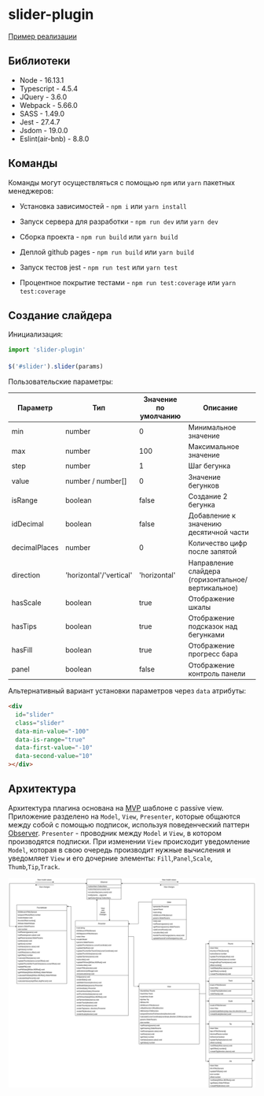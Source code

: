 # slider-plugin

[Пример реализации](https://barghest0.github.io/slider-plugin/)


## Библиотеки

* Node - 16.13.1
* Typescript - 4.5.4
* JQuery - 3.6.0
* Webpack - 5.66.0
* SASS - 1.49.0
* Jest - 27.4.7
* Jsdom - 19.0.0
* Eslint(air-bnb) - 8.8.0

## Команды

Команды могут осуществляться с помощью `npm` или `yarn` пакетных менеджеров:

- Установка зависимостей - `npm i` или `yarn install`

- Запуск сервера для разработки - `npm run dev` или `yarn dev`

- Сборка проекта - `npm run build` или `yarn build`

- Деплой github pages - `npm run build` или `yarn build`

- Запуск тестов jest - `npm run test` или `yarn test`

- Процентное покрытие тестами - `npm run test:coverage` или `yarn test:coverage`

## Создание слайдера

Инициализация:

```javascript
import 'slider-plugin'

$('#slider').slider(params)
```

Пользовательские параметры:

| Параметр      | Тип                     | Значение по умолчанию | Описание                                           |
| ------------- | ----------------------- | --------------------- | -------------------------------------------------- |
| min           | number                  | 0                     | Минимальное значение                               |
| max           | number                  | 100                   | Максимальное значение                              |
| step          | number                  | 1                     | Шаг бегунка                                        |
| value         | number / number[]       | 0                     | Значение бегунков                                  |
| isRange       | boolean                 | false                 | Создание 2 бегунка                                 |
| idDecimal     | boolean                 | false                 | Добавление к значению десятичной части             |
| decimalPlaces | number                  | 0                     | Количество цифр после запятой                      |
| direction     | 'horizontal'/'vertical' | 'horizontal'          | Направление слайдера (горизонтальное/вертикальное) |
| hasScale      | boolean                 | true                  | Отображение шкалы                                  |
| hasTips       | boolean                 | true                  | Отображение подсказок над бегунками                |
| hasFill       | boolean                 | true                  | Отображение прогресс бара                          |
| panel         | boolean                 | false                 | Отображение контроль панели                        |


Альтернативный вариант установки параметров через `data` атрибуты:

```html
<div
  id="slider"
  class="slider"
  data-min-value="-100"
  data-is-range="true"
  data-first-value="-10"
  data-second-value="10"
></div>
```

## Архитектура

Архитектура плагина основана на [MVP](https://ru.wikipedia.org/wiki/Model-View-Presenter) шаблоне с passive view.
Приложение разделено на `Model`, `View`, `Presenter`, которые общаются между собой с помощью подписок, используя поведенческий паттерн [Observer](https://refactoring.guru/ru/design-patterns/observer).
`Presenter` - проводник между `Model` и `View`, в котором производятся подписки.
При изменении `View` происходит уведомление `Model`, которая в свою очередь производит нужные вычисления и уведомляет `View` и его дочерние элементы: `Fill`,`Panel`,`Scale`, `Thumb`,`Tip`,`Track`.

![UML](uml.png)
